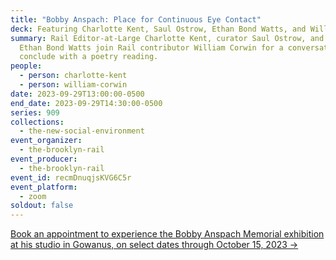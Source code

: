 ```yaml
---
title: "Bobby Anspach: Place for Continuous Eye Contact"
deck: Featuring Charlotte Kent, Saul Ostrow, Ethan Bond Watts, and William Corwin
summary: Rail Editor-at-Large Charlotte Kent, curator Saul Ostrow, and artist
  Ethan Bond Watts join Rail contributor William Corwin for a conversation. We
  conclude with a poetry reading.
people:
  - person: charlotte-kent
  - person: william-corwin
date: 2023-09-29T13:00:00-0500
end_date: 2023-09-29T14:30:00-0500
series: 909
collections:
  - the-new-social-environment
event_organizer:
  - the-brooklyn-rail
event_producer:
  - the-brooklyn-rail
event_id: recmDnuqjsKVG6C5r
event_platform:
  - zoom
soldout: false
---
```

[B﻿ook an appointment to experience the Bobby Anspach Memorial exhibition at his studio in Gowanus, on select dates through October 15, 2023 → ](https://calendly.com/bobbyanspachmemorial/experience?month=2023-09)